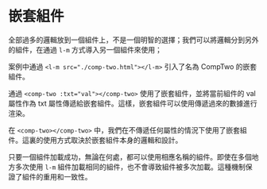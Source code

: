 # 嵌套組件

全部過多的邏輯放到一個組件上，不是一個明智的選擇；我們可以將邏輯分到另外的組件，在通過 `l-m` 方式導入另一個組件來使用；

案例中通過 `<l-m src="./comp-two.html"></l-m>` 引入了名為 CompTwo 的嵌套組件。

通過 `<comp-two :txt="val"></comp-two>` 使用了嵌套組件，並將當前組件的 val 屬性作為 txt 屬性傳遞給嵌套組件。這樣，嵌套組件可以使用傳遞過來的數據進行渲染。

在 `<comp-two></comp-two>` 中，我們在不傳遞任何屬性的情況下使用了嵌套組件。這裏的使用方式取決於嵌套組件本身的邏輯和設計。

只要一個組件加載成功，無論在何處，都可以使用相應名稱的組件。即使在多個地方多次使用 `l-m` 組件加載相同的組件，也不會導致組件被多次加載。這種機制保證了組件的重用和一致性。

<a href="../../publics/examples/nested-component/demo.html" preview demo></a>
<a href="../../publics/examples/nested-component/comp-one.html" main demo></a>
<a href="../../publics/examples/nested-component/comp-two.html" demo></a>

